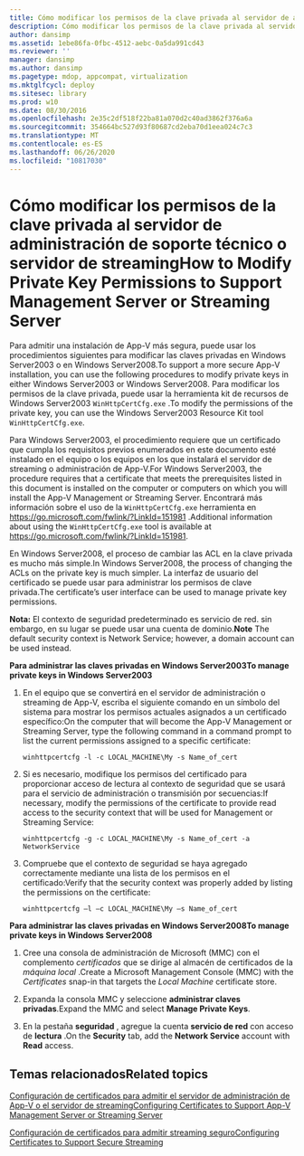 ```yaml
---
title: Cómo modificar los permisos de la clave privada al servidor de administración de soporte técnico o servidor de streaming
description: Cómo modificar los permisos de la clave privada al servidor de administración de soporte técnico o servidor de streaming
author: dansimp
ms.assetid: 1ebe86fa-0fbc-4512-aebc-0a5da991cd43
ms.reviewer: ''
manager: dansimp
ms.author: dansimp
ms.pagetype: mdop, appcompat, virtualization
ms.mktglfcycl: deploy
ms.sitesec: library
ms.prod: w10
ms.date: 08/30/2016
ms.openlocfilehash: 2e35c2df518f22ba81a070d2c40ad3862f376a6a
ms.sourcegitcommit: 354664bc527d93f80687cd2eba70d1eea024c7c3
ms.translationtype: MT
ms.contentlocale: es-ES
ms.lasthandoff: 06/26/2020
ms.locfileid: "10817030"
---
```

# <span data-ttu-id="2d2ba-103">Cómo modificar los permisos de la clave privada al servidor de administración de soporte técnico o servidor de streaming</span><span class="sxs-lookup"><span data-stu-id="2d2ba-103">How to Modify Private Key Permissions to Support Management Server or Streaming Server</span></span>


<span data-ttu-id="2d2ba-104">Para admitir una instalación de App-V más segura, puede usar los procedimientos siguientes para modificar las claves privadas en Windows Server2003 o en Windows Server2008.</span><span class="sxs-lookup"><span data-stu-id="2d2ba-104">To support a more secure App-V installation, you can use the following procedures to modify private keys in either Windows Server2003 or Windows Server2008.</span></span> <span data-ttu-id="2d2ba-105">Para modificar los permisos de la clave privada, puede usar la herramienta kit de recursos de Windows Server2003 `WinHttpCertCfg.exe` .</span><span class="sxs-lookup"><span data-stu-id="2d2ba-105">To modify the permissions of the private key, you can use the Windows Server2003 Resource Kit tool `WinHttpCertCfg.exe`.</span></span>

<span data-ttu-id="2d2ba-106">Para Windows Server2003, el procedimiento requiere que un certificado que cumpla los requisitos previos enumerados en este documento esté instalado en el equipo o los equipos en los que instalará el servidor de streaming o administración de App-V.</span><span class="sxs-lookup"><span data-stu-id="2d2ba-106">For Windows Server2003, the procedure requires that a certificate that meets the prerequisites listed in this document is installed on the computer or computers on which you will install the App-V Management or Streaming Server.</span></span> <span data-ttu-id="2d2ba-107">Encontrará más información sobre el uso de la `WinHttpCertCfg.exe` herramienta en <https://go.microsoft.com/fwlink/?LinkId=151981> .</span><span class="sxs-lookup"><span data-stu-id="2d2ba-107">Additional information about using the `WinHttpCertCfg.exe` tool is available at <https://go.microsoft.com/fwlink/?LinkId=151981>.</span></span>

<span data-ttu-id="2d2ba-108">En Windows Server2008, el proceso de cambiar las ACL en la clave privada es mucho más simple.</span><span class="sxs-lookup"><span data-stu-id="2d2ba-108">In Windows Server2008, the process of changing the ACLs on the private key is much simpler.</span></span> <span data-ttu-id="2d2ba-109">La interfaz de usuario del certificado se puede usar para administrar los permisos de clave privada.</span><span class="sxs-lookup"><span data-stu-id="2d2ba-109">The certificate’s user interface can be used to manage private key permissions.</span></span>

<span data-ttu-id="2d2ba-110">**Nota:**  El contexto de seguridad predeterminado es servicio de red. sin embargo, en su lugar se puede usar una cuenta de dominio.</span><span class="sxs-lookup"><span data-stu-id="2d2ba-110">**Note** The default security context is Network Service; however, a domain account can be used instead.</span></span>

 

**<span data-ttu-id="2d2ba-111">Para administrar las claves privadas en Windows Server2003</span><span class="sxs-lookup"><span data-stu-id="2d2ba-111">To manage private keys in Windows Server2003</span></span>**

1.  <span data-ttu-id="2d2ba-112">En el equipo que se convertirá en el servidor de administración o streaming de App-V, escriba el siguiente comando en un símbolo del sistema para mostrar los permisos actuales asignados a un certificado específico:</span><span class="sxs-lookup"><span data-stu-id="2d2ba-112">On the computer that will become the App-V Management or Streaming Server, type the following command in a command prompt to list the current permissions assigned to a specific certificate:</span></span>

    `winhttpcertcfg -l -c LOCAL_MACHINE\My -s Name_of_cert`

2.  <span data-ttu-id="2d2ba-113">Si es necesario, modifique los permisos del certificado para proporcionar acceso de lectura al contexto de seguridad que se usará para el servicio de administración o transmisión por secuencias:</span><span class="sxs-lookup"><span data-stu-id="2d2ba-113">If necessary, modify the permissions of the certificate to provide read access to the security context that will be used for Management or Streaming Service:</span></span>

    `winhttpcertcfg -g -c LOCAL_MACHINE\My -s Name_of_cert -a NetworkService`

3.  <span data-ttu-id="2d2ba-114">Compruebe que el contexto de seguridad se haya agregado correctamente mediante una lista de los permisos en el certificado:</span><span class="sxs-lookup"><span data-stu-id="2d2ba-114">Verify that the security context was properly added by listing the permissions on the certificate:</span></span>

    `winhttpcertcfg –l –c LOCAL_MACHINE\My –s Name_of_cert`

**<span data-ttu-id="2d2ba-115">Para administrar las claves privadas en Windows Server2008</span><span class="sxs-lookup"><span data-stu-id="2d2ba-115">To manage private keys in Windows Server2008</span></span>**

1.  <span data-ttu-id="2d2ba-116">Cree una consola de administración de Microsoft (MMC) con el complemento *certificados* que se dirige al almacén de certificados de la *máquina local* .</span><span class="sxs-lookup"><span data-stu-id="2d2ba-116">Create a Microsoft Management Console (MMC) with the *Certificates* snap-in that targets the *Local Machine* certificate store.</span></span>

2.  <span data-ttu-id="2d2ba-117">Expanda la consola MMC y seleccione **administrar claves privadas**.</span><span class="sxs-lookup"><span data-stu-id="2d2ba-117">Expand the MMC and select **Manage Private Keys**.</span></span>

3.  <span data-ttu-id="2d2ba-118">En la pestaña **seguridad** , agregue la cuenta **servicio de red** con acceso de **lectura** .</span><span class="sxs-lookup"><span data-stu-id="2d2ba-118">On the **Security** tab, add the **Network Service** account with **Read** access.</span></span>

## <span data-ttu-id="2d2ba-119">Temas relacionados</span><span class="sxs-lookup"><span data-stu-id="2d2ba-119">Related topics</span></span>


[<span data-ttu-id="2d2ba-120">Configuración de certificados para admitir el servidor de administración de App-V o el servidor de streaming</span><span class="sxs-lookup"><span data-stu-id="2d2ba-120">Configuring Certificates to Support App-V Management Server or Streaming Server</span></span>](configuring-certificates-to-support-app-v-management-server-or-streaming-server.md)

[<span data-ttu-id="2d2ba-121">Configuración de certificados para admitir streaming seguro</span><span class="sxs-lookup"><span data-stu-id="2d2ba-121">Configuring Certificates to Support Secure Streaming</span></span>](configuring-certificates-to-support-secure-streaming.md)

 

 





